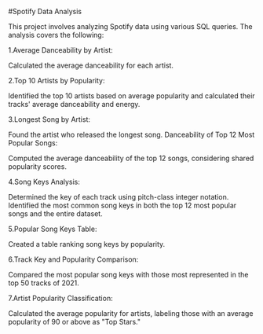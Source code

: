 #Spotify Data Analysis

This project involves analyzing Spotify data using various SQL queries. The analysis covers the following:

1.Average Danceability by Artist:

Calculated the average danceability for each artist.

2.Top 10 Artists by Popularity:

Identified the top 10 artists based on average popularity and calculated their tracks' average danceability and energy.

3.Longest Song by Artist:

Found the artist who released the longest song.
Danceability of Top 12 Most Popular Songs:

Computed the average danceability of the top 12 songs, considering shared popularity scores.

4.Song Keys Analysis:

Determined the key of each track using pitch-class integer notation.
Identified the most common song keys in both the top 12 most popular songs and the entire dataset.

5.Popular Song Keys Table:

Created a table ranking song keys by popularity.

6.Track Key and Popularity Comparison:

Compared the most popular song keys with those most represented in the top 50 tracks of 2021.

7.Artist Popularity Classification:

Calculated the average popularity for artists, labeling those with an average popularity of 90 or above as "Top Stars."

